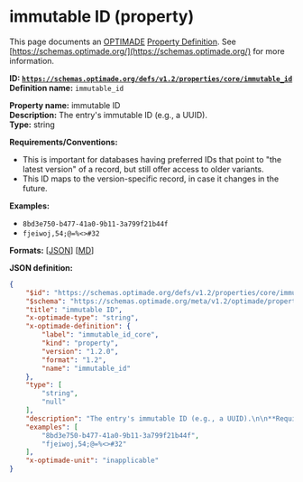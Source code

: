 # immutable ID (property)

This page documents an [OPTIMADE](https://www.optimade.org/) [Property Definition](https://schemas.optimade.org/#definitions). See [https://schemas.optimade.org/](https://schemas.optimade.org/) for more information.

**ID: [`https://schemas.optimade.org/defs/v1.2/properties/core/immutable_id`](https://schemas.optimade.org/defs/v1.2/properties/core/immutable_id.md)**  
**Definition name:** `immutable_id`

**Property name:** immutable ID  
**Description:** The entry's immutable ID (e.g., a UUID).  
**Type:** string  

**Requirements/Conventions:**

- This is important for databases having preferred IDs that point to "the latest version" of a record, but still offer access to older variants.
- This ID maps to the version-specific record, in case it changes in the future.

**Examples:**

- `8bd3e750-b477-41a0-9b11-3a799f21b44f`
- `fjeiwoj,54;@=%<>#32`

**Formats:** [[JSON](immutable_id.json)] [[MD](immutable_id.md)]

**JSON definition:**

``` json
{
    "$id": "https://schemas.optimade.org/defs/v1.2/properties/core/immutable_id",
    "$schema": "https://schemas.optimade.org/meta/v1.2/optimade/property_definition.json",
    "title": "immutable ID",
    "x-optimade-type": "string",
    "x-optimade-definition": {
        "label": "immutable_id_core",
        "kind": "property",
        "version": "1.2.0",
        "format": "1.2",
        "name": "immutable_id"
    },
    "type": [
        "string",
        "null"
    ],
    "description": "The entry's immutable ID (e.g., a UUID).\n\n**Requirements/Conventions:**\n\n- This is important for databases having preferred IDs that point to \"the latest version\" of a record, but still offer access to older variants.\n- This ID maps to the version-specific record, in case it changes in the future.",
    "examples": [
        "8bd3e750-b477-41a0-9b11-3a799f21b44f",
        "fjeiwoj,54;@=%<>#32"
    ],
    "x-optimade-unit": "inapplicable"
}
```